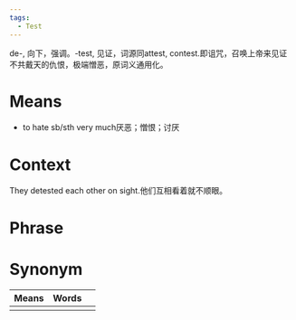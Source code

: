 ```yaml
---
tags:
  - Test
---
```

de-, 向下，强调。-test, 见证，词源同attest, contest.即诅咒，召唤上帝来见证不共戴天的仇恨，极端憎恶，原词义通用化。 
# Means
- to hate sb/sth very much厌恶；憎恨；讨厌
# Context
They detested each other on sight.他们互相看着就不顺眼。
# Phrase

# Synonym
| Means | Words |     |
| ----- | ----- | --- |
|       |       |     |
